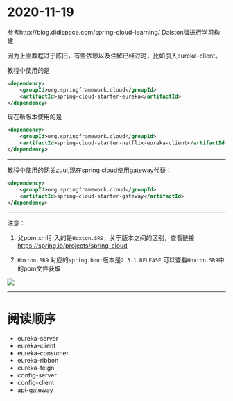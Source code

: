 # 2020-11-19
参考http://blog.didispace.com/spring-cloud-learning/ Dalston版进行学习构建

因为上面教程过于陈旧，有些依赖以及注解已经过时，比如引入eureka-client。

教程中使用的是
```xml
<dependency>
    <groupId>org.springframework.cloud</groupId>
    <artifactId>spring-cloud-starter-eureka</artifactId>
</dependency>
```
现在新版本使用的是
```xml
<dependency>
    <groupId>org.springframework.cloud</groupId>
    <artifactId>spring-cloud-starter-netflix-eureka-client</artifactId>
</dependency>
```
---

教程中使用的网关zuul,现在spring cloud使用gateway代替：
```xml
<dependency>
    <groupId>org.springframework.cloud</groupId>
    <artifactId>spring-cloud-starter-gateway</artifactId>
</dependency>
```
---

注意：
1. 父pom.xml引入的是`Hoxton.SR9`，关于版本之间的区别，查看链接 https://spring.io/projects/spring-cloud 

2. `Hoxton.SR9` 对应的`spring.boot`版本是`2.3.1.RELEASE`,可以查看`Hoxton.SR9`中的pom文件获取

![](https://soyuan-yuque.oss-cn-shanghai.aliyuncs.com/picgo/20201119094310.png)

---

# 阅读顺序
- eureka-server
- eureka-client
- eureka-consumer
- eureka-ribbon
- eureka-feign
- config-server
- config-client
- api-gateway